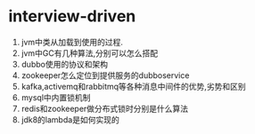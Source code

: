 # interview-driven

1. jvm中类从加载到使用的过程.
2. jvm中GC有几种算法,分别可以怎么搭配
3. dubbo使用的协议和架构
4. zookeeper怎么定位到提供服务的dubboservice
5. kafka,activemq和rabbitmq等各种消息中间件的优势,劣势和区别
6. mysql中内置锁机制
7. redis和zookeeper做分布式锁时分别是什么算法
8. jdk8的lambda是如何实现的
